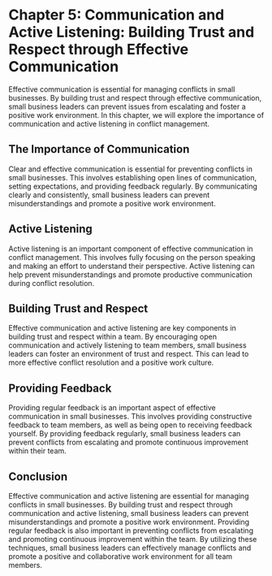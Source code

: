 Chapter 5: Communication and Active Listening: Building Trust and Respect through Effective Communication
=========================================================================================================

Effective communication is essential for managing conflicts in small businesses. By building trust and respect through effective communication, small business leaders can prevent issues from escalating and foster a positive work environment. In this chapter, we will explore the importance of communication and active listening in conflict management.

The Importance of Communication
-------------------------------

Clear and effective communication is essential for preventing conflicts in small businesses. This involves establishing open lines of communication, setting expectations, and providing feedback regularly. By communicating clearly and consistently, small business leaders can prevent misunderstandings and promote a positive work environment.

Active Listening
----------------

Active listening is an important component of effective communication in conflict management. This involves fully focusing on the person speaking and making an effort to understand their perspective. Active listening can help prevent misunderstandings and promote productive communication during conflict resolution.

Building Trust and Respect
--------------------------

Effective communication and active listening are key components in building trust and respect within a team. By encouraging open communication and actively listening to team members, small business leaders can foster an environment of trust and respect. This can lead to more effective conflict resolution and a positive work culture.

Providing Feedback
------------------

Providing regular feedback is an important aspect of effective communication in small businesses. This involves providing constructive feedback to team members, as well as being open to receiving feedback yourself. By providing feedback regularly, small business leaders can prevent conflicts from escalating and promote continuous improvement within their team.

Conclusion
----------

Effective communication and active listening are essential for managing conflicts in small businesses. By building trust and respect through communication and active listening, small business leaders can prevent misunderstandings and promote a positive work environment. Providing regular feedback is also important in preventing conflicts from escalating and promoting continuous improvement within the team. By utilizing these techniques, small business leaders can effectively manage conflicts and promote a positive and collaborative work environment for all team members.


